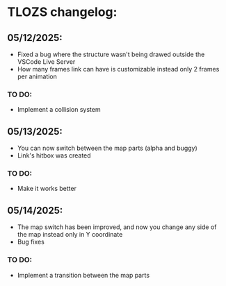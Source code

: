 # TLOZS changelog:

## 05/12/2025:
- Fixed a bug where the structure wasn't being drawed outside the VSCode Live Server
- How many frames link can have is customizable instead only 2 frames per animation

### TO DO:
- Implement a collision system

## 05/13/2025:
- You can now switch between the map parts (alpha and buggy)
- Link's hitbox was created

### TO DO:
- Make it works better

## 05/14/2025:
- The map switch has been improved, and now you change any side of the map instead only in Y coordinate
- Bug fixes

### TO DO:
- Implement a transition between the map parts

